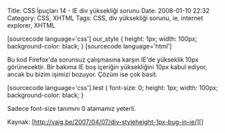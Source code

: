 Title: CSS İpuçları 14 - IE div yüksekliği sorunu
Date: 2008-01-10 22:32
Category: CSS, XHTML
Tags: CSS, div yüksekliği sorunu, ie, internet explorer, XHTML

[sourcecode language='css'] our_style { height: 1px; width: 100px;
background-color: black; } [sourcecode language='html']

<div class="test">
</div>


Bu kod Firefox'da sorunsuz çalışmasına karşın IE'de yükseklik 10px
görünecektir. Bir bakıma IE boş içeriğin yüksekliğini 10px kabul ediyor,
ancak bu bizim işimizi bozuyor. Çözüm ise çok basit.

[sourcecode language='css'].test { font-size: 0; height: 1px; width:
100px; background-color: black; }

Sadece font-size tanımını 0 atamamız yeterli.

Kaynak: [http://vaig.be/2007/04/07/div-styleheight-1px-bug-in-ie/][]

</p>

  [http://vaig.be/2007/04/07/div-styleheight-1px-bug-in-ie/]: http://vaig.be/2007/04/07/div-styleheight-1px-bug-in-ie/
